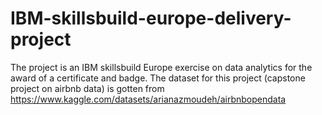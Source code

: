 # IBM-skillsbuild-europe-delivery-project
The project is an IBM skillsbuild Europe exercise on data analytics for the award of a certificate and badge.
The dataset for this project (capstone project on airbnb data) is gotten from https://www.kaggle.com/datasets/arianazmoudeh/airbnbopendata
